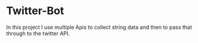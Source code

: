 # Twitter-Bot
In this project I use multiple Apis to collect string data and then to pass that through to the twitter API.
